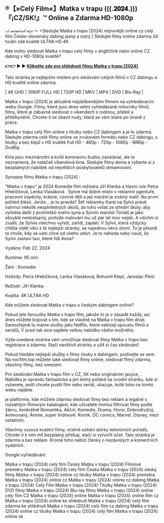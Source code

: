 ## ®【»Celý Film«】Matka v trapu (((.𝟐𝟎𝟐𝟒.)))『¡CZ/SK!』™ Online a Zdarma HD-1080p

𝒜 𝓂𝑜𝓂𝑒𝓃𝓉 𝒶𝑔𝑜 ～ +Sledujte Matka v trapu (2024) nejnovější online cz celý film Česko-slovenský dabing jasný a ostrý | Sledujte filmy online zdarma 24 hodin zde kvalitě ULTRA HD 4K.

Kde mohu sledovat Matka v trapu celý filmy v angličtině nebo online CZ dabing v HD-1080p kvalitě?

**👉👉 ► ► [Klikněte zde pro shlédnutí filmu Matka v trapu \[2024\]](https://nocfilm.top/cs/1223445/matka-v-trapu.html)**

Tato stránka je nejlepším místem pro sledování celých filmů v CZ dabingu a HD kvalitě online zdarma.

| 4K UHD | 1080P FULL HD | 720P HD | MKV | MP4 | DVD | Blu-Ray |

Matka v trapu (2024) je aktuálně nejoblíbenějším filmem na vyhledávacím webu Google. Filmy, které jsou dnes velmi vyhledávané milovníky filmů, filmy, které je zábavné sledovat o víkendech s rodinou, přáteli a přítelkyněmi. Chcete-li se zbavit nudy, která se vám stane po únavě z práce.

Matka v trapu celý film online s titulky nebo CZ dabingem a je to zdarma. Sledujte zdarma celé filmy online ve zvukovém formátu nebo CZ dabingu, s titulky a bez klipů v HD kvalitě Full HD - 460p - 720p - 1080p - BRRip - DvdRip

Kina jsou mezinárodní a kvůli koronaviru budou zaostávat, ale to neznamená, že natáčeli víkendová kina. Sledujte filmy doma a vyberte si z bezplatných nabídek od největších poskytovatelů streamování.

Synopse filmu Matka v trapu [2024] :

"Matka v trapu"  je 2024 Komedie film režiséra Jiří Klenka a hlavní role Petra Hřebíčková, Lenka Vlasáková . Sylvie má dobré místo v reklamní agentuře, pracovní úspěchy, krásné, vzorné děti a její manžel je známý malíř. Na první pohled štěstí. Jenže… je to pravda? Šéf reklamky Karel na Sylvii právě nahrnul několik nesplnitelných úkolů, do toho volali ze střední školy, aby vyřešila další z prohřešků svého syna a Sylviin manžel Tomáš je jako obvykle nedostupný, protože malování mu už pár let moc nejde. A všichni si zvykli, že Sylvie všechno vyřeší, zařídí, zaplatí. V Sylvii, která vždycky chtěla vidět věci z té nejlepší stránky, se najednou něco zlomí. To je přesně ta chvíle, kdy se vám chce od všeho utéct. Je to náhoda nebo osud, že Sylvii zastaví taxi, které řídí Anna?

Vydáno: Feb 22, 2024

Runtime: 95 min.

Žánr : Komedie

Hvězdy: Petra Hřebíčková, Lenka Vlasáková, Bohumil Klepl, Jaroslav Plesl

Režisér: Jiří Klenka

Kvalita: 4K ULTRA HD

Kde můžete sledovat Matka v trapu s českým dabingem online?

Pokud jste fanoušky Matka v trapu film, jakože to je v zásadě každý, asi dnes můžete bojovat s tím, kde se vlastně na Matka v trapu film dívat. Samozřejmě tu máme služby jako Netflix, které nabízejí spoustu filmů a seriálů, V praxi tak sice najdete velkou nabídku všeho možného.

Výše uvedená stránka vám umožňuje sledovat filmy Matka v trapu bez registrace a zdarma. Stačí navštívit stránky a užít si čas sledování!

Pokud hledáte nejlepší služby s filmy česky s dabingem, podívejte se sem. Na nocfilm.top můžete také sledovat filmy online, sledovat filmy zdarma, všechny filmy, bez omezení.

Pro sledování Matka v trapu film v CZ, SK nebo originálním jazyce, . Nabídka je opravdu fantastická a jen letmý pohled na úvodní stránku, kde si vyberete, jestli chcete pustit film nebo seriál, ukazuje, kolik toho na tomto webu najdete.

je platforma, kde můžete zdarma sledovat filmy bez reklam a legálně s rozsáhlým filmovým katalogem, kde uživatelé mohou filtrovat filmy podle žánru, konkrétně Romantika, Akční, Komedie, Drama, Horor, Dobrodružný, Animovaný, Anime, super hrdinové. Komik. DC comics, Marvel, Disney, mezi ostatními.

Všechny vysoce kvalitní filmy, včetně solidní sbírky televizních pořadů, Chcete-li k nim mít bezplatný přístup, stačí si vytvořit účet. Tato stránka je zdarma a bez reklam. Kromě toho nabízí články o nezávislých a komerčních vydáních.

Google vyhledávání:

Matka v trapu (2024) celý film Český
Matka v trapu (2024) Filmové premiéry
Matka v trapu (2024) celý film Česka
Matka v trapu (2024) sleduj filmy
Matka v trapu (2024) online cz titulky
Matka v trapu (2024) premiéra
Matka v trapu (2024) online cz
Matka v trapu (2024) online cz dabing
Matka v trapu (2024) Celý Film
Matka v trapu (2024) Titulky
Matka v trapu (2024) DVD filmy
Matka v trapu (2024) Blu-ray filmy
Matka v trapu (2024) online cely film CZ
Matka v trapu (2024) online
Matka v trapu (2024) online film cz
Matka v trapu (2024) online ke shlédnutí
Matka v trapu (2024) celý film zdarma ke shlédnutí
Matka v trapu (2024) celý film cz dabing
Matka v trapu (2024) online cz titulky
Matka v trapu (2024) celý film
Matka v trapu (2024) online sk
